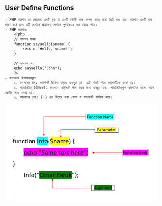 ## User Define Functions

    - PHP ফাংশন হল কোডের একটি ব্লক যা একটি নির্দিষ্ট কাজ সম্পন্ন করার জন্য তৈরি করা হয়। ফাংশন একটি নাম ধারণ করে এবং এটি যেখানে প্রয়োজন সেখানে পুনর্ব্যবহার করা যেতে পারে।
    - PHP ফাংশনঃ
        <?php
        // ফাংশন সংজ্ঞা
        function sayHello($name) {
            return "Hello, $name!";
        }

        // ফাংশন কল
        echo sayHello("John");
        ?>
    - ফাংশনের উপাদানসমূহ:
        ১. ফাংশনের নাম: ফাংশনটি চিহ্নিত করতে ব্যবহৃত হয়। এই নামটি দিয়ে ফাংশনটিকে ডাকা হয়।
        ২. প্যারামিটার (ঐচ্ছিক): ফাংশনে আর্গুমেন্ট পাস করার জন্য ব্যবহৃত হয়। প্যারামিটারগুলি ফাংশনের নামের পাশে বন্ধনীর মধ্যে লেখা হয়।
        ৩. ফাংশনের দেহ: { } এর ভিতরে থাকা কোড যা ফাংশনটি কার্যকর করে।

![php function ref](/img/function.png)
